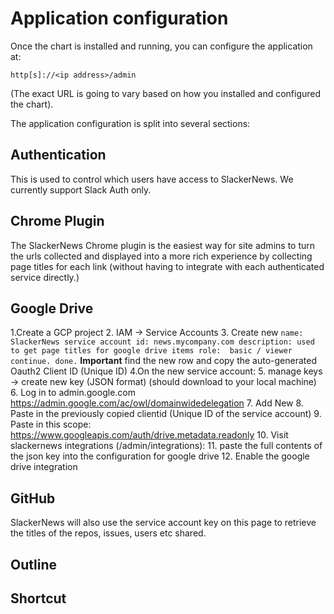 # Application configuration

Once the chart is installed and running, you can configure the application at:

```
http[s]://<ip address>/admin
```

(The exact URL is going to vary based on how you installed and configured the chart).

The application configuration is split into several sections:

## Authentication
This is used to control which users have access to SlackerNews. We currently support Slack Auth only.

## Chrome Plugin
The SlackerNews Chrome plugin is the easiest way for site admins to turn the urls collected and displayed into a more rich experience by collecting page titles for each link (without having to integrate with each authenticated service directly.)

## Google Drive
1.Create a GCP project
2. IAM -> Service Accounts
3. Create new
    ```name: SlackerNews
    service account id: news.mycompany.com
    description: used to get page titles for google drive items
    role:  basic / viewer
    continue.
    done.```
    **Important** find the new row and copy the auto-generated Oauth2 Client ID (Unique ID)
4.On the new service account:
5. manage keys -> create new key (JSON format) (should download to your local machine)
6. Log in to admin.google.com https://admin.google.com/ac/owl/domainwidedelegation
7. Add New
8. Paste in the previously copied clientid (Unique ID of the service account)
9. Paste in this scope: https://www.googleapis.com/auth/drive.metadata.readonly
10. Visit slackernews integrations (/admin/integrations):
11. paste the full contents of the json key into the configuration for google drive
12. Enable the google drive integration


## GitHub
SlackerNews will also use the service account key on this page to retrieve the titles of the repos, issues, users etc shared.

## Outline

## Shortcut

